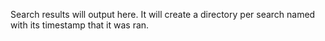 Search results will output here. It will create a directory per search named with its timestamp that it was ran.
